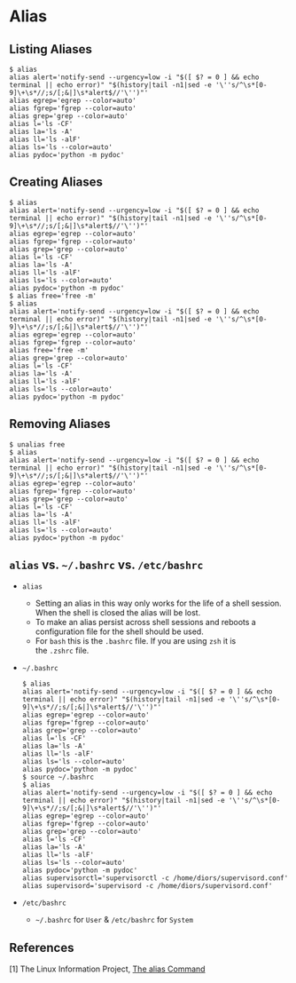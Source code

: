 # Alias

## Listing Aliases

```shell
$ alias
alias alert='notify-send --urgency=low -i "$([ $? = 0 ] && echo terminal || echo error)" "$(history|tail -n1|sed -e '\''s/^\s*[0-9]\+\s*//;s/[;&|]\s*alert$//'\'')"'
alias egrep='egrep --color=auto'
alias fgrep='fgrep --color=auto'
alias grep='grep --color=auto'
alias l='ls -CF'
alias la='ls -A'
alias ll='ls -alF'
alias ls='ls --color=auto'
alias pydoc='python -m pydoc'
```

## Creating Aliases

```shell
$ alias
alias alert='notify-send --urgency=low -i "$([ $? = 0 ] && echo terminal || echo error)" "$(history|tail -n1|sed -e '\''s/^\s*[0-9]\+\s*//;s/[;&|]\s*alert$//'\'')"'
alias egrep='egrep --color=auto'
alias fgrep='fgrep --color=auto'
alias grep='grep --color=auto'
alias l='ls -CF'
alias la='ls -A'
alias ll='ls -alF'
alias ls='ls --color=auto'
alias pydoc='python -m pydoc'
$ alias free='free -m'
$ alias
alias alert='notify-send --urgency=low -i "$([ $? = 0 ] && echo terminal || echo error)" "$(history|tail -n1|sed -e '\''s/^\s*[0-9]\+\s*//;s/[;&|]\s*alert$//'\'')"'
alias egrep='egrep --color=auto'
alias fgrep='fgrep --color=auto'
alias free='free -m'
alias grep='grep --color=auto'
alias l='ls -CF'
alias la='ls -A'
alias ll='ls -alF'
alias ls='ls --color=auto'
alias pydoc='python -m pydoc'
```

## Removing Aliases

```shell
$ unalias free
$ alias
alias alert='notify-send --urgency=low -i "$([ $? = 0 ] && echo terminal || echo error)" "$(history|tail -n1|sed -e '\''s/^\s*[0-9]\+\s*//;s/[;&|]\s*alert$//'\'')"'
alias egrep='egrep --color=auto'
alias fgrep='fgrep --color=auto'
alias grep='grep --color=auto'
alias l='ls -CF'
alias la='ls -A'
alias ll='ls -alF'
alias ls='ls --color=auto'
alias pydoc='python -m pydoc'
```

## ``alias`` vs. ``~/.bashrc`` vs. ``/etc/bashrc``

* ``alias``

  * Setting an alias in this way only works for the life of a shell session. When the shell is closed the alias will be lost.
  * To make an alias persist across shell sessions and reboots a configuration file for the shell should be used. 
  * For `bash` this is the `.bashrc` file. If you are using `zsh` it is the `.zshrc` file.

* ``~/.bashrc``

  ```shell
  $ alias
  alias alert='notify-send --urgency=low -i "$([ $? = 0 ] && echo terminal || echo error)" "$(history|tail -n1|sed -e '\''s/^\s*[0-9]\+\s*//;s/[;&|]\s*alert$//'\'')"'
  alias egrep='egrep --color=auto'
  alias fgrep='fgrep --color=auto'
  alias grep='grep --color=auto'
  alias l='ls -CF'
  alias la='ls -A'
  alias ll='ls -alF'
  alias ls='ls --color=auto'
  alias pydoc='python -m pydoc'
  $ source ~/.bashrc
  $ alias
  alias alert='notify-send --urgency=low -i "$([ $? = 0 ] && echo terminal || echo error)" "$(history|tail -n1|sed -e '\''s/^\s*[0-9]\+\s*//;s/[;&|]\s*alert$//'\'')"'
  alias egrep='egrep --color=auto'
  alias fgrep='fgrep --color=auto'
  alias grep='grep --color=auto'
  alias l='ls -CF'
  alias la='ls -A'
  alias ll='ls -alF'
  alias ls='ls --color=auto'
  alias pydoc='python -m pydoc'
  alias supervisorctl='supervisorctl -c /home/diors/supervisord.conf'
  alias supervisord='supervisord -c /home/diors/supervisord.conf'
  ```


* ``/etc/bashrc``
  * ``~/.bashrc`` for ``User`` & ``/etc/bashrc`` for ``System``


## References

[1] The Linux Information Project, [The alias Command](http://www.linfo.org/alias.html)